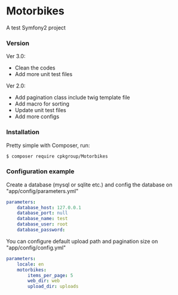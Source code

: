 Motorbikes
==========

A test Symfony2 project

### Version
Ver 3.0:
 - Clean the codes
 - Add more unit test files

Ver 2.0:
 - Add pagination class include twig template file
 - Add macro for sorting
 - Update unit test files
 - Add more configs

### Installation

Pretty simple with Composer, run:


```sh
$ composer require cpkgroup/Motorbikes
```
### Configuration example

Create a database (mysql or sqlite etc.) and config the database on "app/config/parameters.yml"
```yaml
parameters:
    database_host: 127.0.0.1
    database_port: null
    database_name: test
    database_user: root
    database_password: 
```
You can configure default upload path and pagination size on "app/config/config.yml"

```yaml
parameters:
    locale: en
    motorbikes:
        items_per_page: 5
        web_dir: web
        upload_dir: uploads
```


